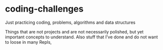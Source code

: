 # coding-challenges
Just practicing coding, problems, algorithms and data structures

Things that are not projects and are not necessarily polished, but yet important concepts to understand. 
Also stuff that I've done and do not want to loose in many Repls,
